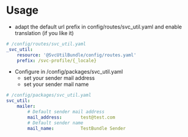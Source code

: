 Usage
=====

* adapt the default url prefix in config/routes/svc_util.yaml and enable translation (if you like it)

```yaml
# /config/routes/svc_util.yaml
_svc_util:
    resource: '@SvcUtilBundle/config/routes.yaml'
    prefix: /svc-profile/{_locale}
```

* Configure in /config/packages/svc_util.yaml
  * set your sender mail address
  * set your sender mail name

```yaml
# /config/packages/svc_util.yaml
svc_util:
    mailer:
        # Default sender mail address
        mail_address:       test@test.com
        # Default sender name
        mail_name:          TestBundle Sender
```
